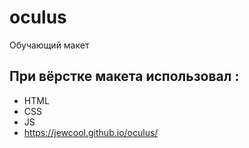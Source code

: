# oculus
Обучающий макет
## При вёрстке макета использовал :
- HTML
- CSS
- JS
- https://jewcool.github.io/oculus/
